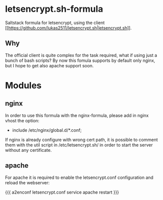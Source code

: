 # letsencrypt.sh-formula
Saltstack formula for letsencrypt, using the client [[https://github.com/lukas2511/letsencrypt.sh|letsencrypt.sh]].

## Why

The official client is quite complex for the task required, what if using just a bunch of bash scripts? 
By now this fomula supports by default only nginx, but I hope to get also apache support soon.

# Modules

## nginx
In order to use this formula with the nginx-formula, please add in nginx vhost the option:
 - include /etc/nginx/global.d/*.conf;

If nginx is already configure with wrong cert path, it is possible to comment them with the util script in /etc/letsencrypt.sh/ in order to start the server without any certificate.

## apache
For apache it is required to enable the letsencrypt.conf configuration and reload the webserver:

{{{
a2enconf letsencrypt.conf
service apache restart
}}}
